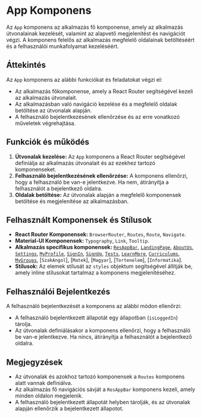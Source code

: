 # App Komponens

Az `App` komponens az alkalmazás fő komponense, amely az alkalmazás útvonalainak kezelését, valamint az alapvető megjelenítést és navigációt végzi. A komponens felelős az alkalmazás megfelelő oldalainak betöltéséért és a felhasználói munkafolyamat kezeléséért.

## Áttekintés

Az `App` komponens az alábbi funkciókat és feladatokat végzi el:

- Az alkalmazás főkomponense, amely a React Router segítségével kezeli az alkalmazás útvonalait.
- Az alkalmazásban való navigáció kezelése és a megfelelő oldalak betöltése az útvonalak alapján.
- A felhasználó bejelentkezésének ellenőrzése és az erre vonatkozó műveletek végrehajtása.

## Funkciók és működés

1. **Útvonalak kezelése:** Az `App` komponens a React Router segítségével definiálja az alkalmazás útvonalait és az ezekhez tartozó komponenseket.
2. **Felhasználó bejelentkezésének ellenőrzése:** A komponens ellenőrzi, hogy a felhasználó be van-e jelentkezve. Ha nem, átirányítja a felhasználót a bejelentkező oldalra.
3. **Oldalak betöltése:** Az útvonalak alapján a megfelelő komponensek betöltése és megjelenítése az alkalmazásban.

## Felhasznált Komponensek és Stílusok

- **React Router Komponensek:** `BrowserRouter`, `Routes`, `Route`, `Navigate`.
- **Material-UI Komponensek:** `Typography`, `Link`, `Tooltip`.
- **Alkalmazás specifikus komponensek:** [`ResAppBar`](ResAppBar.md), [`LandingPage`](LandingPage.md), [`AboutUs`](AboutUs.md), [`Settings`](Settings.md), [`MyProfile`](MyProfile.md), [`SignIn`](SignIn.md), [`SignUp`](SignUp.md), [`Tests`](Tests.md), [`LearnMore`](LearnMore.md), [`Curriculums`](Curriculums.md), [`MyGroups`](MyGroups.md), [`SzakAngol`], [`Matek`], [`Magyar`], [`Tortenelem`], [`Informatika`].
- **Stílusok:** Az elemek stílusát az `styles` objektum segítségével állítják be, amely inline stílusokat tartalmaz a komponens megjelenítéséhez.

## Felhasználói Bejelentkezés

A felhasználó bejelentkezését a komponens az alábbi módon ellenőrzi:

- A felhasználó bejelentkezett állapotát egy állapotban (`isLoggedIn`) tárolja.
- Az útvonalak definiálásakor a komponens ellenőrzi, hogy a felhasználó be van-e jelentkezve. Ha nincs, átirányítja a felhasználót a bejelentkező oldalra.

## Megjegyzések

- Az útvonalak és azokhoz tartozó komponensek a `Routes` komponens alatt vannak definiálva.
- Az alkalmazás fő navigációs sávját a `ResAppBar` komponens kezeli, amely minden oldalon megjelenik.
- A felhasználó bejelentkezett állapotát helyben tárolják, és az útvonalak alapján ellenőrzik a bejelentkezett állapotot.
